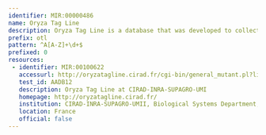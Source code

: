 ```yaml
---
identifier: MIR:00000486
name: Oryza Tag Line
description: Oryza Tag Line is a database that was developed to collect information generated from the characterization of rice (Oryza sativa L cv. Nipponbare) insertion lines resulting in potential gene disruptions. It collates morpho-physiological alterations observed during field evaluation, with each insertion line documented through a generic passport data including production records, seed stocks and FST information.
prefix: otl
pattern: ^A[A-Z]+\d+$
prefixed: 0
resources:
 - identifier: MIR:00100622
   accessurl: http://oryzatagline.cirad.fr/cgi-bin/general_mutant.pl?line=${id}
   test_id: AADB12
   description: Oryza Tag Line at CIRAD-INRA-SUPAGRO-UMI
   homepage: http://oryzatagline.cirad.fr/
   institution: CIRAD-INRA-SUPAGRO-UMII, Biological Systems Department, Montpellier
   location: France
   official: false
---
```

